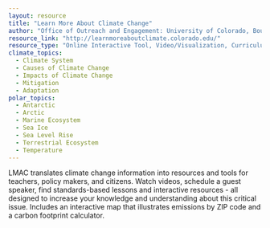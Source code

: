 ```yaml
---
layout: resource
title: "Learn More About Climate Change"
author: "Office of Outreach and Engagement: University of Colorado, Boulder"
resource_link: "http://learnmoreaboutclimate.colorado.edu/"
resource_type: "Online Interactive Tool, Video/Visualization, Curriculum, Website, Publication"
climate_topics:
  - Climate System
  - Causes of Climate Change
  - Impacts of Climate Change
  - Mitigation
  - Adaptation
polar_topics:
  - Antarctic
  - Arctic
  - Marine Ecosystem
  - Sea Ice
  - Sea Level Rise
  - Terrestrial Ecosystem
  - Temperature
---
```


LMAC translates climate change information into resources and tools for teachers, policy makers, and citizens. Watch videos, schedule a guest speaker, find standards-based lessons and interactive resources - all designed to increase your knowledge and understanding about this critical issue. Includes an interactive map that illustrates emissions by ZIP code and a carbon footprint calculator.